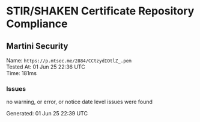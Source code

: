 # STIR/SHAKEN Certificate Repository Compliance

## Martini Security

Name: `https://p.mtsec.me/2884/CCtzydIOtlZ_.pem`\
Tested At: 01 Jun 25 22:36 UTC\
Time: 181ms

### Issues

no warning, or error, or notice date level issues were found

Generated: 01 Jun 25 22:39 UTC